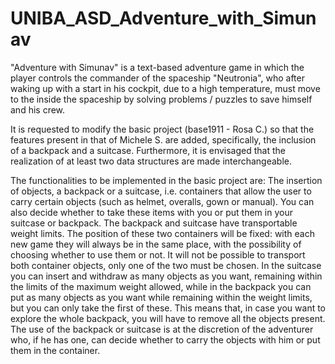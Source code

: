 # UNIBA_ASD_Adventure_with_Simunav
"Adventure with Simunav" is a text-based adventure game in which the player controls the commander of the spaceship "Neutronia", who after waking up with a start in his cockpit, due to a high temperature, must move to the inside the spaceship by solving problems / puzzles to save himself and his crew.

It is requested to modify the basic project (base1911 - Rosa C.) so that the features present in that of Michele S. are added, specifically, the inclusion of a backpack and a suitcase. Furthermore, it is envisaged that the realization of at least two data structures are made interchangeable.


The functionalities to be implemented in the basic project are:
The insertion of objects, a backpack or a suitcase, i.e. containers that allow the user to carry certain objects (such as helmet, overalls, gown or manual). You can also decide whether to take these items with you or put them in your suitcase or backpack.
The backpack and suitcase have transportable weight limits. The position of these two containers will be fixed: with each new game they will always be in the same place, with the possibility of choosing whether to use them or not. It will not be possible to transport both
container objects, only one of the two must be chosen.
In the suitcase you can insert and withdraw as many objects as you want, remaining within the limits of the maximum weight allowed, while in the backpack you can put as many objects as you want while remaining within the weight limits, but you can only take the first of these.
This means that, in case you want to explore the whole backpack, you will have to remove all the objects present. The use of the backpack or suitcase is at the discretion of the adventurer who, if he has one, can decide whether to carry the objects with him or put them in the container.
